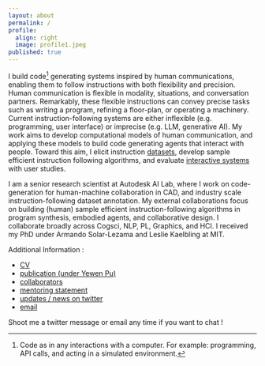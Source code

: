 ```yaml
---
layout: about
permalink: /
profile:
  align: right
  image: profile1.jpeg
published: true
---
```


I build code[^1] generating systems inspired by human communications, enabling them to follow instructions with both flexibility and precision. Human communication is flexible in modality, situations, and conversation partners. Remarkably, these flexible instructions can convey precise tasks such as writing a program, refining a floor-plan, or operating a machinery. Current instruction-following systems are either inflexible (e.g. programming, user interface) or imprecise (e.g. LLM, generative AI). My work aims to develop computational models of human communication, and applying these models to build code generating agents that interact with people. Toward this aim, I elicit instruction [datasets](/datasets/), develop sample efficient instruction following algorithms, and evaluate [interactive systems](/interactive-systems/) with user studies.

I am a senior research scientist at Autodesk AI Lab, where I work on code-generation for human-machine collaboration in CAD, and industry scale instruction-following dataset annotation. My external collaborations focus on building (human) sample efficient instruction-following algorithms in program synthesis, embodied agents, and collaborative design. I collaborate broadly across Cogsci, NLP, PL, Graphics, and HCI. I received my PhD under Armando Solar-Lezama and Leslie Kaelbling at MIT.

Additional Information : 
- [CV](/assets/CV.pdf)
- [publication (under Yewen Pu)](https://scholar.google.com/citations?user=LJnNKXMAAAAJ&hl=en) 
- [collaborators](/collaborators/)
- [mentoring statement](/mentoring-statement/)
- [updates / news on twitter](https://x.com/evanthebouncy)
- [email](mailto:yewen.pu@autodesk.com)

Shoot me a twitter message or email any time if you want to chat !

[^1]: Code as in any interactions with a computer. For example: programming, API calls, and acting in a simulated environment.
